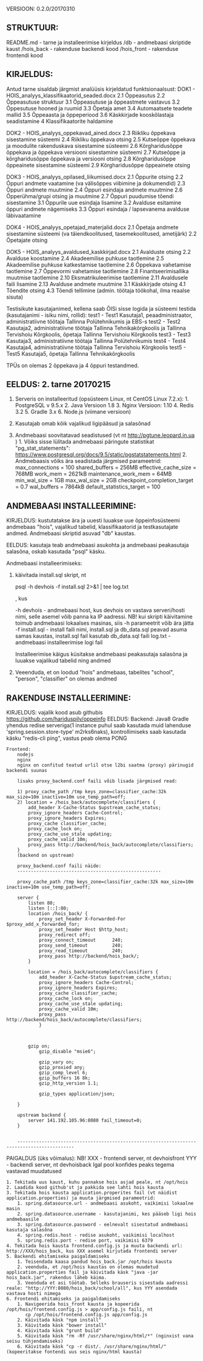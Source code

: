 VERSIOON: 0.2.0/20170310

STRUKTUUR:
------------------------------------------------------
README.md - tarne ja installeerimise kirjeldus
/db - andmebaasi skriptide kaust
/hois_back - rakenduse backendi kood
/hois_front - rakenduse frontendi kood



KIRJELDUS: 
----------------------------------------------------- 
Antud tarne sisaldab järgmist analüüsis kirjeldatud funktsionaalsust:
DOK1 - HOIS_analyys_klassifikaatorid_seaded.docx
		2.1	Õppeasutus
		2.2	Õppeasutuse struktuur
		3.1	Õppeasutuse ja õppeastmete vastavus
		3.2	Õppesutuse hooned ja ruumid
		3.3	Õpetaja amet
		3.4	Automaatsete teadete mallid
		3.5	Õppeaasta ja õppeperiood
		3.6	Käskkirjade kooskõlastaja seadistamine
		4	Klassifikaatorite haldamine
	   
DOK2 - HOIS_analyys_oppekavad_ained.docx
		2.3	Riikliku õppekava sisestamine süsteemi
		2.4	Riikliku õppekava otsing
		2.5	Kutseõppe õppekava ja moodulite rakenduskava sisestamine süsteemi 
		2.6	Kõrgharidusõppe õppekava ja õppekava versiooni sisestamine süsteemi 
		2.7	Kutseõppe ja kõrgharidusõppe õppekava ja versiooni otsing
		2.8	Kõrgharidusõppe õppeainete sisestamine süsteemi
		2.9	Kõrgharidusõppe õppeainete otsing
	   
DOK3 - HOIS_analyys_opilased_liikumised.docx
		2.1	Õppurite otsing
		2.2	Õppuri andmete vaatamine (va välisõppes viibimine ja dokumendid)
		2.3	Õppuri andmete muutmine
		2.4	Õppuri esindaja andmete muutmine
		2.6	Õpperühma/grupi otsing ja muutmine
		2.7	Õppuri puudumise tõendi sisestamine
		3.1	Õppurile uue esindaja lisamine
		3.2	Avalduse esitamine õppuri andmete nägemiseks
		3.3	Õppuri esindaja / lapsevanema avalduse läbivaatamine

DOK4 - HOIS_analyys_opetajad_materjalid.docx
		2.1	Õpetaja andmete sisestamine süsteemi (va täiendkoolitused, tasemekoolitused, ametijärk)
		2.2	Õpetajate otsing 

DOK5 - HOIS_analyys_avaldused_kaskkirjad.docx
	    2.1	Avalduste otsing
		2.2	Avalduse koostamine
		2.4	Akadeemilise puhkuse taotlemine
		2.5	Akadeemilise puhkuse katkestamise taotlemine
		2.6	Õppekava vahetamise taotlemine
		2.7	Õppevormi vahetamise taotlemine
		2.8	Finantseerimisallika muutmise taotlemine
		2.10 Eksmatrikuleerimise taotlemine
		2.11	Avaldusele faili lisamine
		2.13	Avalduse andmete muutmine
		3.1	Käskkirjade otsing
		4.1	Tõendite otsing
		4.3	Tõendi tellimine (admin. töötaja töökohal, ilma reaalse sisuta)

	   
Testisikute kasutajanimed, kellena saab ÕISi sisse logida ja süsteemi testida (kasutajanimi - isiku nimi, rollid):
test1 - Test1 Kasutaja1, peaadministraator, administratiivne töötaja Tallinna Polütehnikumis ja EBS-s
test2 - Test2 Kasutaja2, administratiivne töötaja Tallinna Tehnikakõrgkoolis ja Tallinna Tervishoiu Kõrgkoolis, õpetaja Tallinna Tervishoiu Kõrgkoolis
test3 - Test3 Kasutaja3, administratiivne töötaja Tallinna Polütehnikumis
test4 - Test4 Kasutaja4, administratiivne töötaja Tallinna Tervishoiu Kõrgkoolis
test5 - Test5 Kasutaja5, õpetaja Tallinna Tehnikakõrgkoolis

TPÜs on olemas 2 õppekava ja 4 õppuri testandmed.
	   

EELDUS: 2. tarne 20170215
------------------------------------------------------
1. Serveris on installeeritud (opsüsteem Linux, nt CentOS Linux 7.2.x):
	   1. PostgreSQL v 9.5.x
	   2. Java Versioon 1.8
	   3. Nginx Versioon: 1.10
	   4. Redis 3.2
	   5. Gradle 3.x
	   6. Node.js (viimane versioon)

2. Kasutajab omab kõik vajalikud ligipääsud ja salasõnad

3. Andmebaasi soovitatavad seadistused (vt nt http://pgtune.leopard.in.ua )
	   1. Võiks sisse lülitada andmebaasi päringute statistikat "pg_stat_statements": https://www.postgresql.org/docs/9.5/static/pgstatstatements.html
	   2. Andmebaasis võiks ära seadistada järgmised parameetrid:
			max_connections = 100
			shared_buffers = 256MB
			effective_cache_size = 768MB
			work_mem = 2621kB
			maintenance_work_mem = 64MB
			min_wal_size = 1GB
			max_wal_size = 2GB
			checkpoint_completion_target = 0.7
			wal_buffers = 7864kB
			default_statistics_target = 100


ANDMEBAASI INSTALLEERIMINE:
------------------------------------------------------
KIRJELDUS: kustutatakse ära ja uuesti luuakse uue õppeinfosüsteemi andmebaas "hois", vajalikud tabelid, klassifikaatorid ja testkasutajate andmed. Andmebaasi skriptid asuvad "db" kaustas.

EELDUS: kasutaja teab andmebaasi asukohta ja andmebaasi peakasutaja salasõna, oskab kasutada "psql" käsku.


Andmebaasi installeerimiseks:
1. käivitada install.sql skript, nt
   
   psql -h devhois -f install.sql 2>&1 | tee log.txt
   
   , kus
   
   -h devhois - andmebaasi host, kus devhois on vastava serveri/hosti nimi, selle asemel võib panna ka IP aadressi. NB! kui skripti käivitamine toimub andmebaasi lokaalses masinas, siis -h parameetrit võib ära jätta
   -f install.sql - install faili nimi, install.sql ja db_data.sql peavad asuma samas kaustas, install.sql fail kasutab db_data.sql faili
   log.txt - andmebaasi installeerimise logi fail
   
   Installeerimise käigus küsitakse andmebaasi peakasutaja salasõna ja luuakse vajalikud tabelid ning andmed

2. Veeenduda, et on loodud "hois" andmebaas, tabelites "school", "person", "classifier" on olemas andmed


RAKENDUSE INSTALLEERIMINE:
------------------------------------------------------
KIRJELDUS: vajalik kood asub githubis https://github.com/hariduspilv/oppeinfo 
EELDUS: 
	Backend:
		Java8
		Gradle
		yhendus redise serveriga(1 instance puhul saab kasutada muid lahenduse 'spring.session.store-type' m2rks6naks), kontrollimiseks saab kasutada käsku "redis-cli ping", vastus peab olema PONG
		
	Frontend:
		nodejs
		nginx
		nginx on confitud teatud urlil otse l2bi saatma (proxy) pärinugid backendi suunas
		
		lisaks proxy_backend.conf faili võib lisada järgmised read:
		
		1) proxy_cache_path /tmp keys_zone=classifier_cache:32k max_size=10m inactive=10m use_temp_path=off;
		2) location = /hois_back/autocomplete/classifiers {	
			add_header X-Cache-Status $upstream_cache_status;
			proxy_ignore_headers Cache-Control;
			proxy_ignore_headers Expires;
			proxy_cache classifier_cache;
			proxy_cache_lock on;
			proxy_cache_use_stale updating;
			proxy_cache_valid 10m;
			proxy_pass http://backend/hois_back/autocomplete/classifiers;    
        }
		(backend on upstream)
		
		proxy_backend.conf faili näide:
		-----------------------------------------------------
		
		proxy_cache_path /tmp keys_zone=classifier_cache:32k max_size=10m inactive=10m use_temp_path=off;

		server {
			listen 80;
			listen [::]:80;
			location /hois_back/ {
				proxy_set_header X-Forwarded-For $proxy_add_x_forwarded_for;
				proxy_set_header Host $http_host;
				proxy_redirect off;
				proxy_connect_timeout      240;
				proxy_send_timeout         240;
				proxy_read_timeout         240;
				proxy_pass http://backend/hois_back/;
			}

			location = /hois_back/autocomplete/classifiers {	
				add_header X-Cache-Status $upstream_cache_status;
				proxy_ignore_headers Cache-Control;
				proxy_ignore_headers Expires;
				proxy_cache classifier_cache;
				proxy_cache_lock on;
				proxy_cache_use_stale updating;
				proxy_cache_valid 10m;
				proxy_pass http://backend/hois_back/autocomplete/classifiers;
				}



			gzip on;
				gzip_disable "msie6";

				gzip_vary on;
				gzip_proxied any;
				gzip_comp_level 6;
				gzip_buffers 16 8k;
				gzip_http_version 1.1;

				gzip_types application/json;

		}

		upstream backend {
			server 141.192.105.96:8080 fail_timeout=0;
		}

		
		-------------------------------------------------------------------------------------------
				
		


PAIGALDUS (üks võimalus):
NB! XXX - frontendi server, nt devhoisfront
	YYY - backendi server, nt devhoisback
	Igal pool konfides peaks tegema vastavad muudatused
	
	1. Tekitada uus kaust, kuhu pannakse hois asjad peale, nt /opt/hois
	2. Laadida kood github'st ja pakkida see lahti hois kausta
	3. Tekitada hois kausta application.properites fail (vt näidist application.properties) ja muuta järgmised parameetrid:
		1. spring.datasource.url - andmebaasi asukoht, vaikimisi lokaalne masin
		2. spring.datasource.username - kasutajanimi, kes pääseb ligi hois andmebaasile
		3. spring.datasource.password - eelnevalt sisestatud andmebaasi kasutaja salasõna
		4. spring.redis.host - redise asukoht, vaikimisi localhost
		5. spring.redis.port - redise port, vaikimisi 6379
    4. Tekitada hois kausta frontend.config.js ja muuta backendi url: http://XXX/hois_back, kus XXX asemel kirjutada frontendi server
	5. Backendi ehitamiseka paigaldamiseks
		1. Teisendada kaasa pandud hois_back.jar /opt/hois kausta
		2. veenduda, et /opt/hois kaustas on olemas muudetud application.properties fail ja käivitada käsk "java -jar hois_back.jar", rakendus läheb käima.
		3. Veenduda et asi töötab. Selleks brauseris sisestada aadressi reale: "http://YYY:8080/hois_back/school/all", kus YYY asendada vastava hosti nimega
    6. Frontendi ehitamiseks ja paigaldamiseks
		1. Navigeerida hois_front kausta ja kopeerida /opt/hois/frontend.config.js > app/config.js faili, nt
		   cp /opt/hois/frontend.config.js app/config.js
		2. Käivitada käsk "npm install"
		3. Käivitada käsk "bower install"
		4. Käivitada käsk "grunt build"
		5. Käivitada käsk "rm -Rf /usr/share/nginx/html/*" (nginxist vana seisu tühjendamiseks)
		6. Käivitada käsk "cp -r dist/. /usr/share/nginx/html/" (kopeeritakse fontendi uus seis nginx/html kausta)

